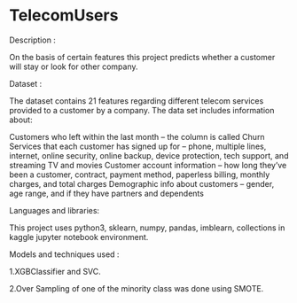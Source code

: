 # TelecomUsers

Description :

On the basis of certain features this project predicts whether a customer will stay or look for other company.


Dataset :

The dataset contains 21 features regarding different telecom services provided to a customer by a company.
The data set includes information about:

Customers who left within the last month – the column is called Churn
Services that each customer has signed up for – phone, multiple lines, internet, online security, online backup, device protection, tech support, and streaming TV and movies
Customer account information – how long they’ve been a customer, contract, payment method, paperless billing, monthly charges, and total charges
Demographic info about customers – gender, age range, and if they have partners and dependents


Languages and libraries:

This project uses python3, sklearn, numpy, pandas, imblearn, collections in kaggle jupyter notebook environment.


Models and techniques used :

1.XGBClassifier and SVC.

2.Over Sampling of one of the minority class was done using SMOTE.
